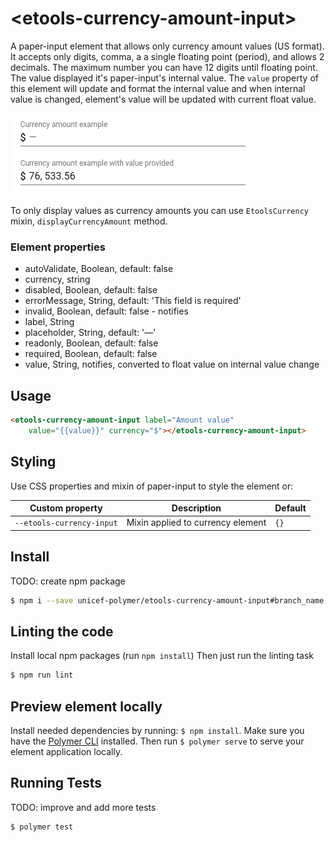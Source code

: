 # \<etools-currency-amount-input\>

A paper-input element that allows only currency amount values (US format). It accepts only digits, comma, a
a single floating point (period), and allows 2 decimals. The maximum number you can have 12 digits until floating point.
The value displayed it's paper-input's internal value. The `value` property of this element will update and format
the internal value and when internal value is changed, element's value will be updated with current float value.

![etools-currency-input-img](etools-currency-input.png)

To only display values as currency amounts you can use `EtoolsCurrency` mixin,
`displayCurrencyAmount` method.

### Element properties

* autoValidate, Boolean, default: false
* currency, string
* disabled, Boolean, default: false
* errorMessage, String, default: 'This field is required'
* invalid, Boolean, default: false - notifies
* label, String
* placeholder, String, default: '—'
* readonly, Boolean, default: false
* required, Boolean, default: false
* value, String, notifies, converted to float value on internal value change

## Usage

```html
<etools-currency-amount-input label="Amount value"
    value="{{value}}" currency="$"></etools-currency-amount-input>
```

## Styling

Use CSS properties and mixin of paper-input to style the element or:

Custom property | Description | Default
----------------|-------------|----------
`--etools-currency-input` | Mixin applied to currency element | `{}`

## Install
TODO: create npm package
```bash
$ npm i --save unicef-polymer/etools-currency-amount-input#branch_name
```

## Linting the code

Install local npm packages (run `npm install`)
Then just run the linting task

```bash
$ npm run lint
```

## Preview element locally
Install needed dependencies by running: `$ npm install`.
Make sure you have the [Polymer CLI](https://www.npmjs.com/package/polymer-cli) installed. Then run `$ polymer serve` to serve your element application locally.

## Running Tests
TODO: improve and add more tests
```
$ polymer test
```
